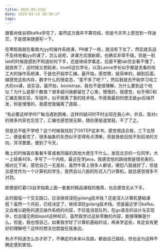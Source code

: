 ```yaml
---
title: 2025-03-23记
date: 2025-03-23 10:30:27
tags:
---
```


跟着尚硅谷把kafka学完了，虽然这方面并不算完结，但是今天早上感觉到一阵迷茫，于是想来随便写一下。

在寒假我就在看南大jyy的操作系统课，PA做了一些，就没有下文了，然后就去迫不及待地看jyy的课了，怎么说呢，讲课方式很新颖，也确实非常不错，但是一到lab的时候就感到不知道如何下手，还是继续学着走，后面干脆lab完全看不懂了，就放弃了，这时候又想起来，love6这位学长，以及Lance学长似乎都是去看的哈工大的操作系统课，于是也开始学汇编，最开始，感觉嗯，挺简单的，越到后面，越感觉这些内存，数字什么的很变态，“差不多了吧？”，然后我就去开始学习哈工大的os课，说实话，最开始，bootstrap，我也不是很理解，为什么要到这个地址？为什么是那个数值？很多疑问我都留在了心里。慢慢的，我感觉，似乎用C和汇编去做实验，写组件，似乎脱离了我的技术栈，毕竟我最初的想法是go后端开发，但是慢慢的，我感觉我偏离了道路...

“有必要这样学吗?”每当遇到困难，这样的疑问时不时出现在我心中，并且，我对c的很多内容也忘完了，汇编也感觉很无聊，随后便是退堂鼓，不了了之。

但是总不能不学吧？这个时候我找到了OSTEP这本书，感觉很适合我，三下五除二，便是看完了，很多抽象的东西似乎变得有点清晰，但是我依旧找不到前进的方向，浑浑噩噩，便到了今天，

晚上的时候喜欢看看牛客或者同届的其他大佬在干什么，发现北京的一位同学，大一上结束408，手写了一个内核，最近在学java，我感觉他的路线倒是很完美的，相对比下来，感觉自己一无是处，虽然牛客上很多人都说，硬怼八股就好了，但是总感觉作为一个计算机的学生，竟然会以八股的形式入门计算机，就总感觉很多不对劲。

即便是盯着CS自学指南上面一套套的精品课程的推荐，也总感觉无从下手。

此时面临一个交叉路口，应该继续深挖golang技术栈？还是深入计算机基础课程？虽然一个月前，已经决定了，继续深挖golang技术栈，但是最近学习kafka，又会难以避免的遇见操作系统的内容，不仅是消息队列，在go语言的设计与实现中，也会撞见例如epoll这种知识，虽然我学过这些零散的内容，能够理解是什么，但是，我也恨自己，如果我学好了计算机基础的话，再来学这些，肯定会有更好的理解吧？这样的想法也盘旋在我身边。

有点不知道怎么办才好了，不确定的未来以及路，都由自己描绘，但也会为这种不确定感到害怕。
